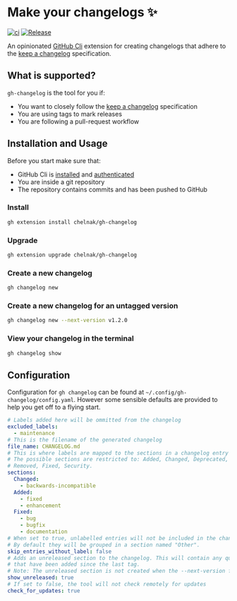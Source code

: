 # Make your changelogs ✨

[![ci](https://github.com/chelnak/gh-changelog/actions/workflows/ci.yml/badge.svg)](https://github.com/chelnak/gh-changelog/actions/workflows/ci.yml)
[![Release](https://img.shields.io/github/release/chelnak/gh-changelog.svg)](https://github.com/chelnak/gh-changelog/releases/latest)

An opinionated [GitHub Cli](https://github.com/cli/cli) extension for creating changelogs that adhere to the [keep a changelog](https://keepachangelog.com/en/1.0.0/) specification.

## What is supported?

`gh-changelog` is the tool for you if:

- You want to closely follow the [keep a changelog](https://keepachangelog.com/en/1.0.0/) specification
- You are using tags to mark releases
- You are following a pull-request workflow

## Installation and Usage

Before you start make sure that:

- GitHub Cli is [installed](https://cli.github.com/manual/installation) and [authenticated](https://cli.github.com/manual/gh_auth_login)
- You are inside a git repository
- The repository contains commits and has been pushed to GitHub

### Install

```bash
gh extension install chelnak/gh-changelog
```

### Upgrade

```bash
gh extension upgrade chelnak/gh-changelog
```

### Create a new changelog

```bash
gh changelog new
```

### Create a new changelog for an untagged version

```bash
gh changelog new --next-version v1.2.0
```

### View your changelog in the terminal

```bash
gh changelog show
```

## Configuration

Configuration for `gh changelog` can be found at `~/.config/gh-changelog/config.yaml`.
However some sensible defaults are provided to help you get off to a flying start.

```yaml
# Labels added here will be ommitted from the changelog
excluded_labels:
  - maintenance
# This is the filename of the generated changelog
file_name: CHANGELOG.md
# This is where labels are mapped to the sections in a changelog entry
# The possible sections are restricted to: Added, Changed, Deprecated,
# Removed, Fixed, Security.
sections:
  Changed:
    - backwards-incompatible
  Added:
    - fixed
    - enhancement
  Fixed:
    - bug
    - bugfix
    - documentation
# When set to true, unlabelled entries will not be included in the changelog.
# By default they will be grouped in a section named "Other".
skip_entries_without_label: false
# Adds an unreleased section to the changelog. This will contain any qualifying entries
# that have been added since the last tag.
# Note: The unreleased section is not created when the --next-version flag is used.
show_unreleased: true
# If set to false, the tool will not check remotely for updates
check_for_updates: true
```
